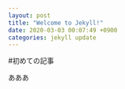 ```yaml
---
layout: post
title: "Welcome to Jekyll!"
date: 2020-03-03 00:07:49 +0900
categories: jekyll update
---
```


#初めての記事

あああ
